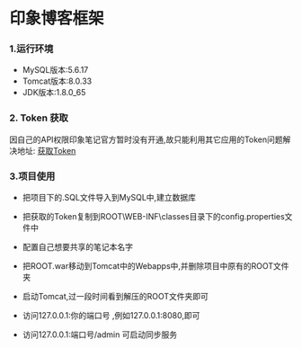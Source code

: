 # 印象博客框架


### 1.运行环境

- MySQL版本:5.6.17
- Tomcat版本:8.0.33
- JDK版本:1.8.0_65

### 2. Token 获取
因自己的API权限印象笔记官方暂时没有开通,故只能利用其它应用的Token问题解决地址:
[获取Token][1]

### 3.项目使用
- 把项目下的.SQL文件导入到MySQL中,建立数据库
- 把获取的Token复制到ROOT\WEB-INF\classes目录下的config.properties文件中
- 配置自己想要共享的笔记本名字
- 把ROOT.war移动到Tomcat中的Webapps中,并删除项目中原有的ROOT文件夹
- 启动Tomcat,过一段时间看到解压的ROOT文件夹即可
- 访问127.0.0.1:你的端口号  ,例如127.0.0.1:8080,即可
- 访问127.0.0.1:端口号/admin 可启动同步服务

  [1]: https://github.com/suziwen/blogxiaoshujiang/blob/master/2017-9-17%20%E5%85%B3%E4%BA%8E%20Evernote%28%E5%8D%B0%E8%B1%A1%E7%AC%94%E8%AE%B0%29%20%E5%81%9C%E6%AD%A2%E4%BD%BF%E7%94%A8%20Developer%20Token,%E5%B0%8F%E4%B9%A6%E5%8C%A0%E5%AE%A2%E6%88%B7%E7%AB%AF%E4%B8%8D%E8%83%BD%E7%BB%91%E5%AE%9A%E7%9A%84%E8%A7%A3%E5%86%B3%E6%96%B9%E6%A1%88.md
